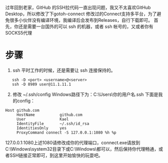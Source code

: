 过年回到老家，GitHub 的SSH拉代码一直出现问题，我又不太喜欢GitHub Desktop，所以修改了下gotoh-connect
修改过的Connect支持多平台，为了避免很多小伙伴没有编译环境，我编译后会发布到Releases，自行下载即可。
首先，你还是需要一台国外的可以 ssh 的机器，或者 ssh 帐号的，又或者你有SOCKS5代理

# 步骤

1. ssh
平时工作的时候，还是需要让 ssh 连接保持的。
```
   ssh -D <port> <username>@<server>
   ssh -D 8989 user@11.1.11.1
   ```
2. 修改 ~/.ssh/config
Windows路径下为：C:\Users\你的用户名\.ssh
下面是我的config：

```
Host github.com
     HostName           github.com
     User               Kael
     IdentityFile       ~/.ssh/id_rsa
     IdentitiesOnly     yes
     ProxyCommand connect -S 127.0.0.1:1080 %h %p
```

127.0.0.1:1080上述1080请修改成你的代理端口，connect.exe请放到C:\Windows\system32目录下或C:\Windows\都可以，然后保持你代理畅通，或者SSH链接正常即可，到这里开始愉快的玩耍吧。

